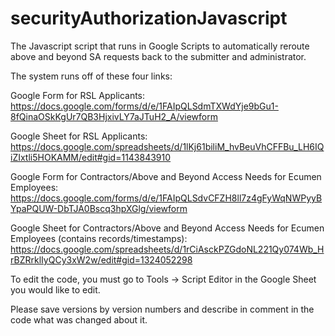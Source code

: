 # securityAuthorizationJavascript
The Javascript script that runs in Google Scripts to automatically reroute above and beyond SA requests back to the submitter and administrator.

The system runs off of these four links:

Google Form for RSL Applicants: https://docs.google.com/forms/d/e/1FAIpQLSdmTXWdYje9bGu1-8fQinaOSkKgUr7QB3HjxivLY7aJTuH2_A/viewform

Google Sheet for RSL Applicants: https://docs.google.com/spreadsheets/d/1lKj61biliM_hvBeuVhCFFBu_LH6IQiZIxtli5HOKAMM/edit#gid=1143843910

Google Form for Contractors/Above and Beyond Access Needs for Ecumen Employees: https://docs.google.com/forms/d/e/1FAIpQLSdvCFZH8ll7z4gFyWqNWPyyBYpaPQUW-DbTJA0Bscq3hpXGlg/viewform

Google Sheet for Contractors/Above and Beyond Access Needs for Ecumen Employees (contains records/timestamps): https://docs.google.com/spreadsheets/d/1rCiAsckPZGdoNL221Qy074Wb_HrBZRrklIyQCy3xW2w/edit#gid=1324052298

To edit the code, you must go to Tools -> Script Editor in the Google Sheet you would like to edit.

Please save versions by version numbers and describe in comment in the code what was changed about it.
